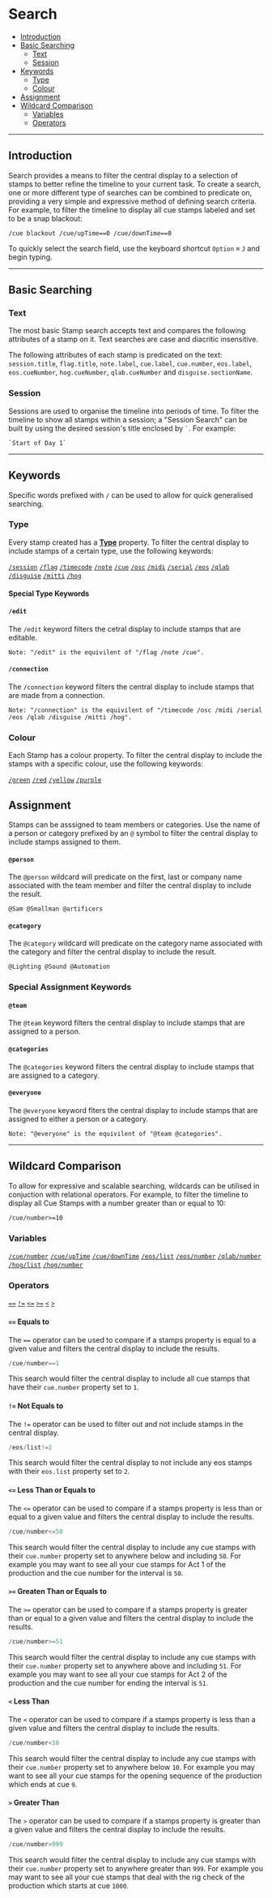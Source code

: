 # Search

- [Introduction](#search-introduction)
- [Basic Searching](#basic-searching)
    - [Text](#text)
    - [Session](#session)
- [Keywords](#keywords)
    - [Type](#type)
    - [Colour](#colour)
- [Assignment](#assignment)
- [Wildcard Comparison](#wildcard-comparison)
	- [Variables](#variables)
    - [Operators](#operators)

---
<a name="search-introduction"></a>
## Introduction

Search provides a means to filter the central display to a selection of stamps to better refine the timeline to your current task.
To create a search, one or more different type of searches can be combined to predicate on, providing a very simple and expressive method of defining search criteria. For example, to filter the timeline to display all cue stamps labeled and set to be a snap blackout:
```stamp
/cue blackout /cue/upTime==0 /cue/downTime==0
```
To quickly select the search field, use the keyboard shortcut `Option` `⌘` `J` and begin typing.

---
<a name="basic-searching"></a>
## Basic Searching

<a name="text"></a>
### Text
The most basic Stamp search accepts text and compares the following attributes of a stamp on it. Text searches are case and diacritic insensitive.

The following attributes of each stamp is predicated on the text: `session.title`, `flag.title`, `note.label`, `cue.label`, `cue.number`, `eos.label`, `eos.cueNumber`, `hog.cueNumber`, `qlab.cueNumber` and `disguise.sectionName`.

<a name="session"></a>
### Session
Sessions are used to organise the timeline into periods of time. 
To filter the timeline to show all stamps within a session; a "Session Search" can be built by using the desired session's title enclosed by `` ` ``. For example:
```stamp
`Start of Day 1`
```

---
<a name="keywords"></a>
## Keywords
Specific words prefixed with `/` can be used to allow for quick generalised searching.
<a name="type"></a>
### Type
Every stamp created has a <a href="/docs/type"><b>Type</b></a> property.
To filter the central display to include stamps of a certain type, use the following keywords:

[`/session`](/docs/type/#session-type)
[`/flag`](#flag-type)
[`/timecode`](#timecode-type)
[`/note`](#note-type)
[`/cue`](#cue-type)
[`/osc`](#osc-type)
[`/midi`](#midi-type)
[`/serial`](#serial-type)
[`/eos`](#eos-type)
[`/qlab`](#qlab-type)
[`/disguise`](#disguise-type)
[`/mitti`](#mitti-type)
[`/hog`](#hog-type)

#### Special Type Keywords
#### <a name="edit-keyword">`/edit`</a>

The `/edit` keyword filters the cetral display to include stamps that are editable.

```note
Note: "/edit" is the equivilent of "/flag /note /cue".
```

#### <a name="connection-keyword">`/connection`</a>

The `/connection` keyword filters the central display to include stamps that are made from a connection.

```note
Note: "/connection" is the equivilent of "/timecode /osc /midi /serial /eos /qlab /disguise /mitti /hog".
```
<a name="colour"></a>
### Colour
Each Stamp has a colour property. To filter the central display to include the stamps with a specific colour, use the following keywords:

[`/green`](#green-colour)
[`/red`](#red-colour)
[`/yellow`](#yellow-colour)
[`/purple`](#purple-colour)

<a name="assinnment"></a>
## Assignment
Stamps can be asssigned to team members or categories. 
Use the name of a person or category prefixed by an `@` symbol to filter the central display to include stamps assigned to them.
#### <a name="#person-assingment">`@person`</a>

The `@person` wildcard will predicate on the first, last or company name associated with the team member and filter the central display to include the result.

```stamp
@Sam @Smallman @artificers
```
#### <a name="#category-assingment">`@category`</a>

The `@category` wildcard will predicate on the category name associated with the category and filter the central display to include the result.
```stamp
@Lighting @Sound @Automation
```
### Special Assignment Keywords

#### <a name="#team-assingment">`@team`</a>
The `@team` keyword filters the central display to include stamps that are assigned to a person.

#### <a name="#categories-assingment">`@categories`</a>
The `@categories` keyword filters the central display to include stamps that are assigned to a category.


#### <a name="everyone-assingment">`@everyone`</a>
The `@everyone` keyword flters the central display to include stamps that are assigned to either a person or a category.

```note
Note: "@everyone" is the equivilent of "@team @categories".
```

---
<a name="wildcard-comparison"></a>
## Wildcard Comparison
To allow for expressive and scalable searching, wildcards can be utilised in conjuction with relational operators.
For example, to filter the timeline to display all Cue Stamps with a number greater than or equal to 10:
```stamp
/cue/number>=10
```

<a name="variables"></a>
### Variables
[`/cue/number`](#cue-number-variables)
[`/cue/upTime`](#cue-uptime-variables)
[`/cue/downTime`](#cue-downtime-variables)
[`/eos/list`](#eos-list-variables)
[`/eos/number`](#eos-number-varibales)
[`/qlab/number`](#qlab-number-variables)
[`/hog/list`](#hog-list-variables)
[`/hog/number`](#hog-number-variables)

<a name="operators"></a>
### Operators
[`==`](#equals-operator)
[`!=`](#not-equals-operator)
[`<=`](#less-than-or-equals-to-operator)
[`>=`](#greater-than-or-equals-to-operator)
[`<`](#less-than-operator)
[`>`](#greater=than-operator)

#### <a id="equals-operator">`==` Equals to</a>
The `==` operator can be used to compare if a stamps property is equal to a given value and filters the central display to include the results.
```swift
/cue/number==1
```
This search would filter the central display to include all cue stamps that have their `cue.number` property set to `1`.

#### <a id="not-equals-operator">`!=` Not Equals to</a>
The `!=` operator can be used to filter out and not include stamps in the central display.
```swift
/eos/list!=2
```
This search would filter the central display to not include any eos stamps with their `eos.list` property set to `2`.

#### <a id="less-than-or-equals-to-operator">`<=` Less Than or Equals to</a>
The `<=` operator can be used to compare if a stamps property is less than or equal to a given value and filters the central display to include the results.
```swift
/cue/number<=50
```
This search would filter the central display to include any cue stamps with their `cue.number` property set to anywhere below and including `50`. For example you may want to see all your cue stamps for Act 1 of the production and the cue number for the interval is `50`.

#### <a id="greater-than-or-equals-to-operator">`>=` Greaten Than or Equals to</a>
The `>=` operator can be used to compare if a stamps property is greater than or equal to a given value and filters the central display to include the results.
```swift
/cue/number>=51
```
This search would filter the central display to include any cue stamps with their `cue.number` property set to anywhere above and including `51`. For example you may want to see all your cue stamps for Act 2 of the production and the cue number for ending the interval is `51`.

#### <a id="less-than-operator">`<` Less Than</a>
The `<` operator can be used to compare if a stamps property is less than a given value and filters the central display to include the results.
```swift
/cue/number<10
```
This search would filter the central display to include any cue stamps with their `cue.number` property set to anywhere below `10`. For example you may want to see all your cue stamps for the opening sequence of the production which ends at cue `9`.

#### <a id="greater=than-operator">`>` Greater Than</a>
The `>` operator can be used to compare if a stamps property is greater than a given value and filters the central display to include the results.
```swift
/cue/number>999
```
This search would filter the central display to include any cue stamps with their `cue.number` property set to anywhere greater than `999`. For example you may want to see all your cue stamps that deal with the rig check of the production which starts at cue `1000`.
